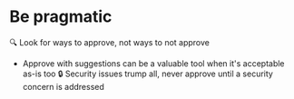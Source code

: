 # Be pragmatic

🔍 Look for ways to approve, not ways to not approve
  - Approve with suggestions can be a valuable tool when it's acceptable as-is too
🔒 Security issues trump all, never approve until a security concern is addressed
